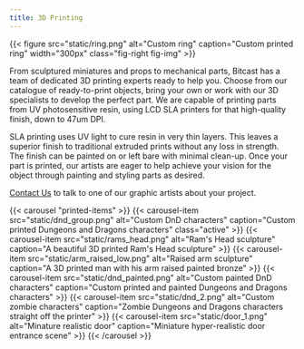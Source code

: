 ```yaml
---
title: 3D Printing
---
```

{{< figure src="static/ring.png" alt="Custom ring" caption="Custom printed ring" width="300px" class="fig-right fig-img" >}}

From sculptured miniatures and props to mechanical parts, Bitcast has a team of
dedicated 3D printing experts ready to help you. Choose from our catalogue of
ready-to-print objects, bring your own or work with our 3D specialists to
develop the perfect part. We are capable of printing parts from UV photosensitive
resin, using LCD SLA printers for that high-quality finish, down to 47um DPI.

SLA printing uses UV light to cure resin in very thin layers. This leaves a
superior finish to traditional extruded prints without any loss in strength.
The finish can be painted on or left bare with minimal clean-up. Once your part
is printed, our artists are eager to help achieve your vision for the object
through painting and styling parts as desired.

[Contact Us](/contact/) to talk to one of our graphic artists about your
project.

{{< carousel "printed-items" >}}
{{< carousel-item src="static/dnd_group.png" alt="Custom DnD characters" caption="Custom printed Dungeons and Dragons characters" class="active" >}}
{{< carousel-item src="static/rams_head.png" alt="Ram's Head sculpture" caption="A beautiful 3D printed Ram's Head sculpture" >}}
{{< carousel-item src="static/arm_raised_low.png" alt="Raised arm sculpture" caption="A 3D printed man with his arm raised painted bronze" >}}
{{< carousel-item src="static/dnd_painted.png" alt="Custom painted DnD characters" caption="Custom printed and painted Dungeons and Dragons characters" >}}
{{< carousel-item src="static/dnd_2.png" alt="Custom zombie characters" caption="Zombie Dungeons and Dragons characters straight off the printer" >}}
{{< carousel-item src="static/door_1.png" alt="Minature realistic door" caption="Miniature hyper-realistic door entrance scene" >}}
{{< /carousel >}}
